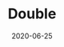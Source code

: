 ﻿---
title: Double
toc: false
type: specs
date: "2020-06-25"
draft: false
specification: KBL
version: 2.5.sr1
documentType: "Recommendation"
elementType: Class
classes:
  - Double
menu_name: kbl-2.5.sr1
---
